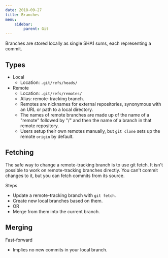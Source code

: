 ```yaml
---
date: 2018-09-27
title: Branches
menu:
    sidebar:
        parent: Git
---
```


Branches are stored locally as single SHA1 sums, each representing a commit.


## Types
- Local
    + Location: `.git/refs/heads/`
- Remote
    + Location: `.git/refs/remotes/`
    + Alias: remote-tracking branch.
    + Remotes are nicknames for external repositories, synonymous with an URL or path to a local directory.
    + The names of remote branches are made up of the name of a "remote" followed by "/" and then the name of a branch in that remote repository. 
    + Users setup their own remotes manually, but `git clone` sets up the remote `origin` by default.

## Fetching
The safe way to change a remote-tracking branch is to use git fetch. It isn't possible to work on remote-tracking branches directly. You can't commit changes to it, but you can fetch commits from its source.

Steps

- Update a remote-tracking branch with `git fetch`.
- Create new local branches based on them.
- OR
- Merge from them into the current branch.

## Merging
Fast-forward
   
+ Implies no new commits in your local branch.
